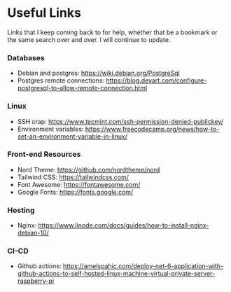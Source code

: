 # Useful Links

Links that I keep coming back to for help, whether that be a bookmark or the same search over and over. I will continue to update.

### Databases
- Debian and postgres: https://wiki.debian.org/PostgreSql
- Postgres remote connections: https://blog.devart.com/configure-postgresql-to-allow-remote-connection.html

### Linux
- SSH crap: https://www.tecmint.com/ssh-permission-denied-publickey/
- Environment variables: https://www.freecodecamp.org/news/how-to-set-an-environment-variable-in-linux/

### Front-end Resources
- Nord Theme: https://github.com/nordtheme/nord
- Tailwind CSS: https://tailwindcss.com/
- Font Awesome: https://fontawesome.com/
- Google Fonts: https://fonts.google.com/

### Hosting
- Nginx: https://www.linode.com/docs/guides/how-to-install-nginx-debian-10/

### CI-CD
- Github actions: https://amelspahic.com/deploy-net-6-application-with-github-actions-to-self-hosted-linux-machine-virtual-private-server-raspberry-pi
